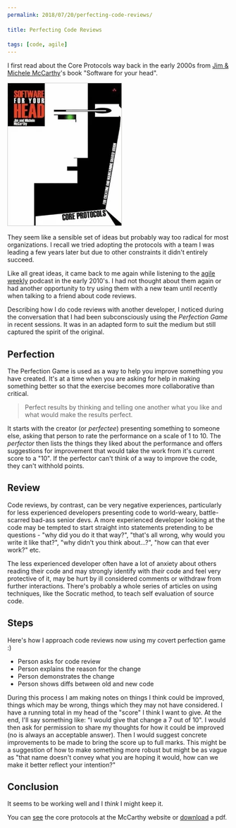 ```yaml
---
permalink: 2018/07/20/perfecting-code-reviews/

title: Perfecting Code Reviews

tags: [code, agile]
---
```


I first read about the Core Protocols way back in the early 2000s from
<a href="http://www.mccarthyshow.com/">Jim & Michele McCarthy</a>'s book "Software for your head".

![book cover](/img/posts/perfecting-code-reviews/software-for-your-head.webp)

They seem like a sensible set of ideas but probably way too radical for most organizations. I recall
we tried adopting the protocols with a team I was leading a few years later but due to other constraints
it didn't entirely succeed.

Like all great ideas, it came back to me again while listening to the <a href="http://integrumtech.com/category/agile-weekly-podcast/">agile
weekly</a> podcast in the early 2010's. I had not thought about them again or had another opportunity to
try using them with a new team until recently when talking to a friend about code reviews.

Describing how I do code reviews with another developer, I noticed during the conversation
that I had been subconsciously using the _Perfection Game_ in recent sessions. It was in an
adapted form to suit the medium but still captured the spirit of the original.

## Perfection

The Perfection Game is used as a way to help you improve something you have created. It's at a time when
you are asking for help in making something better so that the exercise becomes more
collaborative than critical.

<blockquote>
Perfect results by thinking and telling one another what you like and what would make the results perfect.
</blockquote>

It starts with the creator (or _perfectee_) presenting something to someone else, asking that
person to rate the performance on a scale of 1 to 10. The _perfector_ then lists the things
they liked about the performance and offers suggestions for improvement that would take the work
from it's current score to a "10". If the perfector can't think of a way to improve the code, they
can't withhold points.

## Review

Code reviews, by contrast, can be very negative experiences, particularly for less experienced
developers presenting code to world-weary, battle-scarred bad-ass senior devs. A more experienced
developer looking at the code may be tempted to start straight into statements pretending to be
questions - "why did you do it that way?", "that's all wrong, why would you write it like that?",
"why didn't you think about...?", "how can that ever work?" etc.

The less experienced developer often have a lot of anxiety about others reading their code and may
strongly identify with _their_ code and feel very protective of it, may be
hurt by ill considered comments or withdraw from further interactions. There's probably
a whole series of articles on using techniques, like the Socratic method, to teach self evaluation
of source code.

## Steps

Here's how I approach code reviews now using my covert perfection game :)

- Person asks for code review
- Person explains the reason for the change
- Person demonstrates the change
- Person shows diffs between old and new code

During this process I am making notes on things I think could be improved, things which may be wrong,
things which they may not have considered. I have a running total in my head of the "score" I think I want
to give. At the end, I'll say something like: "I would give that change a 7 out of 10". I would then ask
for permission to share my thoughts for how it could be improved (no is always an acceptable answer).
Then I would suggest concrete improvements to be made to bring the score up to full marks. This might be a
suggestion of how to make something more robust but might be as vague as "that name doesn't convey what you
are hoping it would, how can we make it better reflect your intention?"

## Conclusion

It seems to be working well and I _think_ I might keep it.

You can <a href="http://www.mccarthyshow.com/online/">see</a> the core protocols at the
McCarthy website or <a href="http://www.mccarthyshow.com/download-the-core/">download</a> a pdf.
